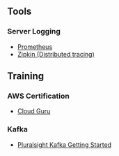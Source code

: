 
## Tools

### Server Logging
- [Prometheus](https://prometheus.io/)
- [Zipkin (Distributed tracing)](http://zipkin.io/)

## Training
### AWS Certification 

- [Cloud Guru](https://acloud.guru/)

### Kafka

- [Pluralsight Kafka Getting Started](https://www.pluralsight.com/courses/apache-kafka-getting-started)